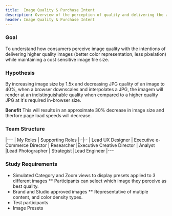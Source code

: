 ```yaml
---
title:  Image Quality & Purchase Intent
description: Overview of the perception of quality and delivering the appropriate quality image based on a customers liklihood to purchase
header: Image Quality & Purchase Intent
---
```


### Goal
To understand how consumers perceive image quality with the intentions of delivering higher quality images (better color representation, less pixelation) while maintaining a cost sensitive image file size.

### Hypothesis
By increasing image size by 1.5x and decreasing JPG quality of an image to 40%, when a browser downscales and interpolates a JPG, the imagem will render at an indistinguishable quality when compared to a higher quality JPG at it's required in-browser size. 

**Benefit** This will results in an approximate 30% decrease in image size and therfore page load speeds will decrease. 

### Team Structure
|---
| My Roles | Supporting Roles
|:-|:-
| Lead UX Designer   | Executive e-Commerce Director
| Researcher |Executive Creative Director
| Analyst |Lead Photographer
| Strategist |Lead Engineer
|---  

### Study Requirements
* Simulated Category and Zoom views to display presets applied to 3 different images
** Participants can select which image they perceive as best quality.
* Brand and Studio approved images 
** Representative of mutiple content, and color density types.
* Test participants
* Image Presets

